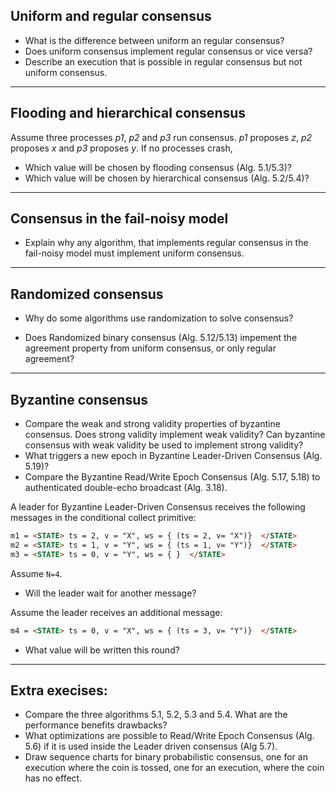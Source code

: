 
## Uniform and regular consensus

* What is the difference between uniform an regular consensus?
* Does uniform consensus implement regular consensus or vice versa?
* Describe an execution that is possible in regular consensus but not uniform consensus.

---

## Flooding and hierarchical consensus

Assume three processes *p1*, *p2* and *p3* run consensus. *p1* proposes *z*, *p2* proposes *x* and *p3* proposes *y*.
If no processes crash,

* Which value will be chosen by flooding consensus (Alg. 5.1/5.3)?
* Which value will be chosen by hierarchical consensus (Alg. 5.2/5.4)?

---

## Consensus in the fail-noisy model

* Explain why any algorithm, that implements regular consensus in the fail-noisy model must implement uniform consensus.

---

## Randomized consensus

* Why do some algorithms use randomization to solve consensus?

* Does Randomized binary consensus (Alg. 5.12/5.13) 
impement the agreement property from uniform consensus, or only regular agreement?

---

## Byzantine consensus

* Compare the weak and strong validity properties of byzantine consensus. Does strong validity implement weak validity?
Can byzantine consensus with weak validity be used to implement strong validity?
* What triggers a new epoch in Byzantine Leader-Driven Consensus (Alg. 5.19)?
* Compare the Byzantine Read/Write Epoch Consensus (Alg. 5.17, 5.18) to authenticated double-echo broadcast (Alg. 3.18).

A leader for Byzantine Leader-Driven Consensus receives the following messages in the conditional collect primitive:
```html
m1 = <STATE> ts = 2, v = "X", ws = { (ts = 2, v= "X")}  </STATE>
m2 = <STATE> ts = 1, v = "Y", ws = { (ts = 1, v= "Y")}  </STATE>
m3 = <STATE> ts = 0, v = "Y", ws = { }  </STATE>
```
Assume `N=4`.
* Will the leader wait for another message?

Assume the leader receives an additional message:
```html
m4 = <STATE> ts = 0, v = "X", ws = { (ts = 3, v= "Y")}  </STATE>
```
* What value will be written this round?

---

## Extra execises:

* Compare the three algorithms 5.1, 5.2, 5.3 and 5.4. What are the performance benefits drawbacks?
* What optimizations are possible to Read/Write Epoch Consensus (Alg. 5.6) if it is used inside the Leader driven consensus (Alg 5.7).
* Draw sequence charts for binary probabilistic consensus, one for an execution where the coin is tossed, one for an execution, where the coin has no effect.

